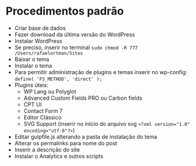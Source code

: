 # Procedimentos padrão
- Criar base de dados
- Fazer download da última versão do WordPress
- Instalar WordPress 
- Se preciso, inserir no terminal ```sudo chmod -R 777 /Users/rafaelortman/Sites```
- Baixar o tema
- Instalar o tema
- Para permitir administração de plugins e temas inserir no wp-config: ```define( 'FS_METHOD', 'direct' );```
- Plugins úteis:
    - WP Lang ou Polyglot
    - Advanced Custom Fields PRO ou Carbon fields
    - CPT UI
    - Contact Form 7
    - Editor Clássico
    - SVG Support (inserir no início do arquivo svg ```<?xml version="1.0" encoding="utf-8"?>```)
- Editar gulpfile.js alterando a pasta de instalação do tema
- Alterar os permalinks para nome do post
- Inserir a descrição do site
- Instalar o Analytics e outros scripts 
